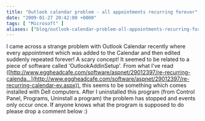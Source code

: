 ```yaml
---
title: "Outlook calendar problem - all appointments recurring forever"
date: "2009-01-27 20:42:00 +0000"
tags: [ "Microsoft" ]
aliases: ["blog/outlook-calendar-problem-all-appointments-recurring-forever"]
---
```

I came across a strange problem with Outlook Calendar recently where every appointment which was added to the Calendar and then edited suddenly repeated forever! A scary concept! It seemed to be related to a piece of software called 'OutlookAddinSetup'. From what I've read ([http://www.eggheadcafe.com/software/aspnet/29012397/re-recurring-calenda...](http://www.eggheadcafe.com/software/aspnet/29012397/re-recurring-calendar-ev.aspx)), this seems to be something which comes installed with Dell computers. After I uninstalled this program (from Control Panel, Programs, Uninstall a program) the problem has stopped and events only occur once. If anyone knows what the program is supposed to do please drop a comment below :)
